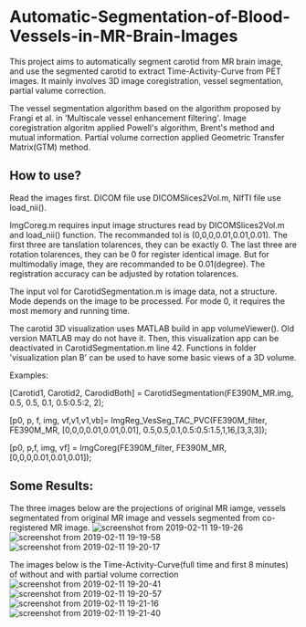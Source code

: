 # Automatic-Segmentation-of-Blood-Vessels-in-MR-Brain-Images
This project aims to automatically segment carotid from MR brain image, and use the segmented carotid to extract Time-Activity-Curve from PET images. It mainly involves 3D image coregistration, vessel segmentation, partial valume correction.

The vessel segmentation algorithm based on the algorithm proposed by Frangi et al. in 'Multiscale vessel enhancement filtering'. Image coregistration algoritm applied Powell's algorithm, Brent's method and mutual information. Partial volume correction applied Geometric Transfer Matrix(GTM) method.

## How to use?
Read the images first. DICOM file use DICOMSlices2Vol.m, NIfTI file use load_nii().

ImgCoreg.m requires input image structures read by DICOMSlices2Vol.m and load_nii() function. The recommanded tol is (0,0,0,0.01,0.01,0.01). The first three are tanslation tolarences, they can be exactly 0. The last three are rotation tolarences, they can be 0 for register identical image. But for multimodaliy image, they are recommanded to be 0.01(degree). The registration accuracy can be adjusted by rotation tolarences.

The input vol for CarotidSegmentation.m is image data, not a structure. Mode depends on the image to be processed. For mode 0, it requires the most memory and running time.

The carotid 3D visualization uses MATLAB build in app volumeViewer(). Old version MATLAB may do not have it. Then, this visualization app can be deactivated in CarotidSegmentation.m line 42. Functions in folder 'visualization plan B' can be used to have some basic views of a 3D volume.

Examples:

[Carotid1, Carotid2, CarodidBoth] = CarotidSegmentation(FE390M_MR.img, 0.5, 0.5, 0.1, 0.5:0.5:2, 2);

[p0, p, f, img, vf,v1,v1,vb]= ImgReg_VesSeg_TAC_PVC(FE390M_filter, FE390M_MR, [0,0,0,0.01,0.01,0.01], 0.5,0.5,0.1,0.5:0.5:1.5,1,16,[3,3,3]);

[p0, p,f, img, vf] = ImgCoreg(FE390M_filter, FE390M_MR, [0,0,0,0.01,0.01,0.01]);

## Some Results:
The three images below are the projections of original MR iamge, vessels segmentated from original MR image and vessels segmented from co-registered MR image.
![screenshot from 2019-02-11 19-19-26](https://user-images.githubusercontent.com/47189577/52584473-718fc200-2e32-11e9-8263-32146f020a3b.png)
![screenshot from 2019-02-11 19-19-58](https://user-images.githubusercontent.com/47189577/52584798-56718200-2e33-11e9-8285-4657cd82e587.png)
![screenshot from 2019-02-11 19-20-17](https://user-images.githubusercontent.com/47189577/52584850-77d26e00-2e33-11e9-8c06-c529813730a2.png)

The images below is the Time-Activity-Curve(full time and first 8 minutes) of without and with partial volume correction
![screenshot from 2019-02-11 19-20-41](https://user-images.githubusercontent.com/47189577/52584994-ea434e00-2e33-11e9-950c-60dc88c199f2.png)
![screenshot from 2019-02-11 19-20-57](https://user-images.githubusercontent.com/47189577/52585044-0cd56700-2e34-11e9-936d-0885e8244851.png)
![screenshot from 2019-02-11 19-21-16](https://user-images.githubusercontent.com/47189577/52585068-18289280-2e34-11e9-89eb-b66aa7dc1f5a.png)
![screenshot from 2019-02-11 19-21-40](https://user-images.githubusercontent.com/47189577/52585072-1a8aec80-2e34-11e9-9970-0143d0ad7144.png)
